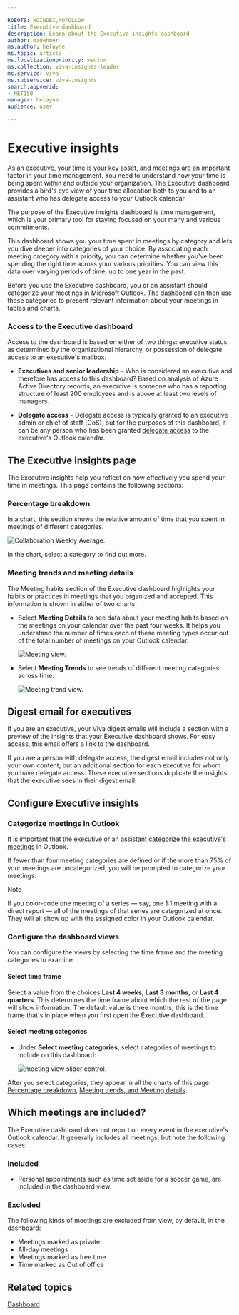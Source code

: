 ```yaml
---

ROBOTS: NOINDEX,NOFOLLOW
title: Executive dashboard
description: Learn about the Executive insights dashboard 
author: madehmer
ms.author: helayne
ms.topic: article
ms.localizationpriority: medium 
ms.collection: viva-insights-leader 
ms.service: viva 
ms.subservice: viva-insights 
search.appverid: 
- MET150 
manager: helayne
audience: user

---
```


# Executive insights

As an executive, your time is your key asset, and meetings are an important factor in your time management. You need to understand how your time is being spent within and outside your organization. The Executive dashboard provides a bird's eye view of your time allocation both to you and to an assistant who has delegate access to your Outlook calendar.

The purpose of the Executive insights dashboard is time management, which is your primary tool for staying focused on your many and various commitments. 

This dashboard shows you your time spent in meetings by category and lets you dive deeper into categories of your choice. By associating each meeting category with a priority, you can determine whether you've been spending the right time across your various priorities. You can view this data over varying periods of time, up to one year in the past.

Before you use the Executive dashboard, you or an assistant should categorize your meetings in Microsoft Outlook. The dashboard can then use these categories to present relevant information about your meetings in tables and charts.

### Access to the Executive dashboard

Access to the dashboard is based on either of two things: executive status as determined by the organizational hierarchy, or possession of delegate access to an executive's mailbox. 

* **Executives and senior leadership** &ndash; Who is considered an executive and therefore has access to this dashboard? Based on analysis of Azure Active Directory records, an executive is someone who has a reporting structure of least 200 employees and is above at least two levels of managers.

* **Delegate access** &ndash; Delegate access is typically granted to an executive admin or chief of staff (CoS), but for the purposes of this dashboard, it can be any person who has been granted [delegate access](https://support.microsoft.com/office/allow-someone-else-to-manage-your-mail-and-calendar-41c40c04-3bd1-4d22-963a-28eafec25926) to the executive's Outlook calendar.

## The Executive insights page

The Executive insights help you reflect on how effectively you spend your time in meetings. This page contains the following sections:  

### Percentage breakdown

In a chart, this section shows the relative amount of time that you spent in meetings of different categories.

   ![Collaboration Weekly Average.](../../Images/mya/use/percentage-breakdown.png)

In the chart, select a category to find out more.     

### Meeting trends and meeting details

The Meeting habits section of the Executive dashboard highlights your habits or practices in meetings that you organized and accepted. This information is shown in either of two charts:

* Select **Meeting Details** to see data about your meeting habits based on the meetings on your calendar over the past four weeks. It helps you understand the number of times each of these meeting types occur out of the total number of meetings on your Outlook calendar.

  ![Meeting view.](../../Images/mya/use/meeting-details-figma.png)

* Select **Meeting Trends** to see trends of different meeting categories across time: 

  ![Meeting trend view.](../../Images/mya/use/meeting-trends-figma.png)

## Digest email for executives

If you are an executive, your Viva digest emails will include a section with a preview of the insights that your Executive dashboard shows. For easy access, this email offers a link to the dashboard.

If you are a person with delegate access, the digest email includes not only your own content, but an additional section for each executive for whom you have delegate access. These executive sections duplicate the insights that the executive sees in their digest email.

## Configure Executive insights

### Categorize meetings in Outlook

It is important that the executive or an assistant [categorize the executive's meetings](https://support.microsoft.com/en-us/office/assign-a-color-category-to-a-calendar-appointment-meeting-or-event-750596d9-707d-4412-8c0e-7fdc0fc52527) in Outlook. 

If fewer than four meeting categories are defined or if the more than 75% of your meetings are uncategorized, you will be prompted to categorize your meetings.

> [!Note] 
> If you color-code one meeting of a series &mdash; say, one 1:1 meeting with a direct report &mdash; all of the meetings of that series are categorized at once. They will all show up with the assigned color in your Outlook calendar.

### Configure the dashboard views

You can configure the views by selecting the time frame and the meeting categories to examine. 

#### Select time frame

Select a value from the choices **Last 4 weeks**, **Last 3 months**, or **Last 4 quarters**. This determines the time frame about which the rest of the page will show information. The default value is three months; this is the time frame that's in place when you first open the Executive dashboard.

#### Select meeting categories

 * Under **Select meeting categories**, select categories of meetings to include on this dashboard: 

   ![meeting view slider control.](../../Images/mya/use/select-meeting-categories.png)

After you select categories, they appear in all the charts of this page: [Percentage breakdown](#percentage-breakdown), [Meeting trends, and Meeting details](#meeting-trends-and-meeting-details).

## Which meetings are included?

The Executive dashboard does not report on every event in the executive's Outlook calendar. It generally includes all meetings, but note the following cases: 

### Included 

 * Personal appointments such as time set aside for a soccer game, are included in the dashboard view.

### Excluded 

The following kinds of meetings are excluded from view, by default, in the dashboard:

 * Meetings marked as private 
 * All-day meetings 
 * Meetings marked as free time
 * Time marked as Out of office 
 
## Related topics

[Dashboard](../use/dashboard-2.md)